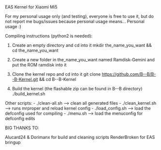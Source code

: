 EAS Kernel for Xiaomi Mi5

For my personal usage only (and testing), everyone is free to use it, but do not report me bugs/issues because personal usage means... Personal usage :)

Compiling instructions (python2 is needed):

1) Create an empty directory and cd into it
    mkdir the_name_you_want && cd the_name_you_want

2) Create a new folder in the_name_you_want named Ramdisk-Gemini and put the ROM ramdisk into it

3) Clone the kernel repo and cd into it
    git clone https://github.com/B--B/B--B-Kernel.git && cd B--B-Kernel

4) Build the kernel (the flashable zip can be found in B--B directory)
    ./build_kernel.sh


Other scripts:
    - ./clean-all.sh --> clean all generated files
    - ./clean_kernel.sh --> runs mrproper and reload kernel config
    - ./load_config.sh --> load the defconfig used for compiling
    - ./menu.sh --> load the menuconfig for defconfig edits



BIG THANKS TO:

Alucard24 & Dorimanx for build and cleaning scripts
RenderBroken for EAS bringup
